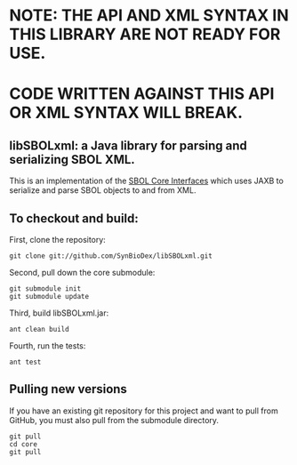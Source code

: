 

# NOTE: THE API AND XML SYNTAX IN THIS LIBRARY ARE NOT READY FOR USE.
# CODE WRITTEN AGAINST THIS API OR XML SYNTAX WILL BREAK.

## libSBOLxml: a Java library for parsing and serializing SBOL XML.

This is an implementation of the [SBOL Core Interfaces](https://github.com/SynBioDex/libSBOLcore) which uses JAXB to serialize and parse SBOL objects to and from XML.

## To checkout and build:

First, clone the repository:

    git clone git://github.com/SynBioDex/libSBOLxml.git

Second, pull down the core submodule:

    git submodule init
    git submodule update

Third, build libSBOLxml.jar:

    ant clean build

Fourth, run the tests:

    ant test

## Pulling new versions

If you have an existing git repository for this project and want to pull from GitHub, you must also pull from the submodule directory.

    git pull
    cd core
    git pull

